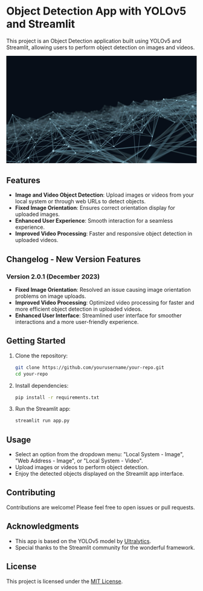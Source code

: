 # Object Detection App with YOLOv5 and Streamlit

This project is an Object Detection application built using YOLOv5 and Streamlit, allowing users to perform object detection on images and videos.

![App Screenshot](https://raw.githubusercontent.com/vipulmalyan/Cloud-Wallpapers/main/Obj%20Det.jpg)

## Features

- **Image and Video Object Detection**: Upload images or videos from your local system or through web URLs to detect objects.
- **Fixed Image Orientation**: Ensures correct orientation display for uploaded images.
- **Enhanced User Experience**: Smooth interaction for a seamless experience.
- **Improved Video Processing**: Faster and responsive object detection in uploaded videos.

## Changelog - New Version Features

### Version 2.0.1 (December 2023)

- **Fixed Image Orientation**: Resolved an issue causing image orientation problems on image uploads.
- **Improved Video Processing**: Optimized video processing for faster and more efficient object detection in uploaded videos.
- **Enhanced User Interface**: Streamlined user interface for smoother interactions and a more user-friendly experience.



## Getting Started

1. Clone the repository:

    ```bash
    git clone https://github.com/yourusername/your-repo.git
    cd your-repo
    ```

2. Install dependencies:

    ```bash
    pip install -r requirements.txt
    ```

3. Run the Streamlit app:

    ```bash
    streamlit run app.py
    ```

## Usage

- Select an option from the dropdown menu: "Local System - Image", "Web Address - Image", or "Local System - Video".
- Upload images or videos to perform object detection.
- Enjoy the detected objects displayed on the Streamlit app interface.

## Contributing

Contributions are welcome! Please feel free to open issues or pull requests.

## Acknowledgments

- This app is based on the YOLOv5 model by [Ultralytics](https://github.com/ultralytics/yolov5).
- Special thanks to the Streamlit community for the wonderful framework.

## License

This project is licensed under the [MIT License](LICENSE).
